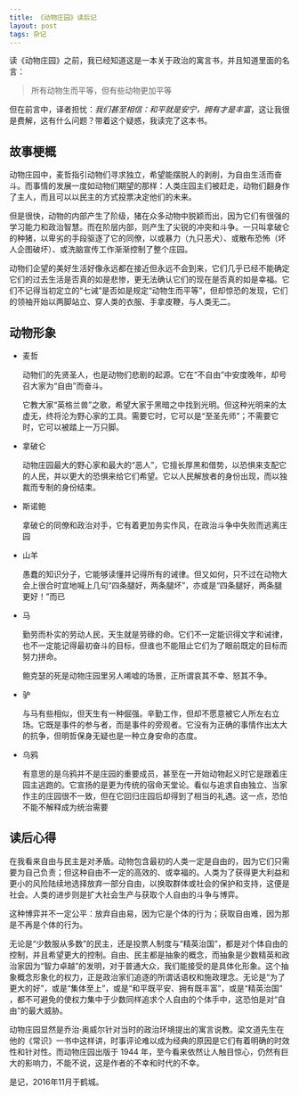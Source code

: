 ```yaml
---
title: 《动物庄园》读后记
layout: post
tags: 杂记
---
```


读《动物庄园》之前，我已经知道这是一本关于政治的寓言书，并且知道里面的名言：

> 所有动物生而平等，但有些动物更加平等

但在前言中，译者担忧：*我们甚至相信：和平就是安宁，拥有才是丰富*，这让我很是费解，这有什么问题？带着这个疑惑，我读完了这本书。

## 故事梗概

动物庄园中，麦哲指引动物们寻求独立，希望能摆脱人的剥削，为自由生活而奋斗。而事情的发展一度如动物们期望的那样：人类庄园主们被赶走，动物们翻身作了主人，而且可以以民主的方式投票决定他们的未来。

但是很快，动物的内部产生了阶级，猪在众多动物中脱颖而出，因为它们有很强的学习能力和政治智慧。而在阶层内部，则产生了尖锐的冲突和斗争。一只叫拿破仑的种猪，以卑劣的手段驱逐了它的同僚，以或暴力（九只恶犬）、或散布恐怖（坏人企图破坏）、或洗脑宣传工作渐渐控制了整个庄园。

动物们企望的美好生活好像永远都在接近但永远不会到来，它们几乎已经不能确定它们的过去生活是否真的如是悲惨，更无法确认它们的现在是否真的如是幸福。它们不记得当初定立的“七诫”是否如是规定“动物生而平等”，但却惊恐的发现，它们的领袖开始以两脚站立、穿人类的衣服、手拿皮鞭，与人类无二。


## 动物形象

* 麦哲

  动物们的先贤圣人，也是动物们悲剧的起源。它在“不自由”中安度晚年，却号召大家为“自由”而奋斗。
  
  它教大家“英格兰兽”之歌，希望大家于黑暗之中找到光明。但这种光明来的太虚无，终将沦为野心家的工具。需要它时，它可以是“至圣先师”；不需要它时，它可以被踏上一万只脚。
  
* 拿破仑

  动物庄园最大的野心家和最大的“恶人”，它擅长厚黑和借势，以恐惧来支配它的人民，并以更大的恐惧来给它们希望。它以人民解放者的身份出现，而以独裁而专制的身份结束。
  
* 斯诺鲍

  拿破仑的同僚和政治对手，它有着更加务实作风，在政治斗争中失败而逃离庄园

* 山羊

  愚蠢的知识分子，它能够读懂并记得所有的诫律。但又如何，只不过在动物大会上很合时宜地喊上几句“四条腿好，两条腿坏”，亦或是“四条腿好，两条腿更好！”而已
  
* 马

  勤劳而朴实的劳动人民，天生就是劳碌的命。它们不一定能识得文字和诫律，也不一定能记得最初奋斗的目标，但谁也不能阻止它们为了眼前既定的目标而努力拼命。
  
  鲍克瑟的死是动物庄园里另人唏嘘的场景，正所谓哀其不幸、怒其不争。
  
* 驴

  与马有些相似，但天生有一种倔强。辛勤工作，但却不愿意被它人所左右立场。它既是事件的参与者，而是事件的旁观者。它没有为正确的事情作出太大的抗争，但明哲保身无疑也是一种立身安命的态度。
  

* 乌鸦

  有意思的是乌鸦并不是庄园的重要成员，甚至在一开始动物起义时它是跟着庄园主逃跑的。它宣扬的是更为传统的宿命天堂论。看似与追求自由独立、当家作主的庄园很不一致，但在它回归庄园后却得到了相当的礼遇。这一点，恐怕不能不解释成为统治需要
  
  
  
## 读后心得

在我看来自由与民主是对矛盾。动物包含最初的人类一定是自由的，因为它们只需要为自己负责；但这种自由不一定的高效的、或幸福的。人类为了获得更大利益和更小的风险陆续地选择放弃一部分自由，以换取群体或社会的保护和支持，这便是社会。人类的进步则是扩大社会生产与获取个人自由的斗争与博弈。

这种博弈并不一定公平：放弃自由易，因为它是个体的行为；获取自由难，因为那是不再是个体的行为。

无论是“少数服从多数”的民主，还是投票人制度与“精英治国”，都是对个体自由的控制，并且希望更大的控制。自由、民主都是抽象的概念，而抽象是少数精英和政治家因为“智力卓越”的发明，对于普通大众，我们能接受的是具体化形象。这个抽象概念形象化的权力，正是政治家们追逐的所谓话语权和施政理念。无论是“为了更大的好”，或是“集体至上”，或是“和平既平安、拥有既丰富”，或是“精英治国” ，都不可避免的使权力集中于少数同样追求个人自由的个体手中，这恐怕是对“自由”的最大威胁。

动物庄园显然是乔治·奥威尔针对当时的政治环境提出的寓言说教。梁文道先生在他的《常识》一书中这样讲，时事评论难以成为经典的原因是它们有着明确的时效性和针对性。而动物庄园出版于 1944 年，至今看来依然让人触目惊心，仍然有巨大的影响力，不能不说，这是作者的不幸和时代的不幸。

是记，2016年11月于鹤城。

